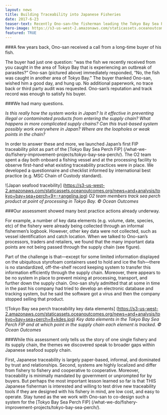 ```yaml
---
layout: news
title: Building Traceability into Japanese Fisheries
date: 2017-6-23
teaser-text: Recently Ono-san—the fisherman leading the Tokyo Bay Sea Perch FIP—shared a story with us regarding how traceability works in Japan. It really got us thinking.
hero-image: https://s3-us-west-2.amazonaws.com/staticassets.oceanoutcomes.org/news+and+analysis/hero+images/japan-traceability-pilot-hero.jpg
featured: TRUE
---
```

###A few years back, Ono-san received a call from a long-time buyer of his fish.

The buyer had just one question: “was the fish we recently received from you caught in the area of Tokyo Bay that is experiencing an outbreak of parasites?” Ono-san (pictured above) immediately responded, “No, the fish was caught in another area of Tokyo Bay.” The buyer thanked Ono-san, wished him a good day, and hung up. No additional paperwork, no trace back or third party audit was requested. Ono-san’s reputation and track record was enough to satisfy his buyer.

###We had many questions. 

*Is this really how the system works in Japan? Is it effective in preventing illegal or contaminated products from entering the supply chain? What happens in more complicated supply chains? Can this trust-based system possibly work everywhere in Japan? Where are the loopholes or weak points in the chain?*

In order to answer these and more, we launched Japan’s first FIP traceability pilot as part of the [Tokyo Bay Sea Perch FIP] (/what-we-do/fishery-improvement-projects/tokyo-bay-sea-perch/). The O2 team spent a day both onboard a fishing vessel and at the processing facility to observe first-hand what existing traceability practices were in place. We developed a questionnaire and checklist informed by international best practice (e.g. MSC Chain of Custody standard).

![Japan seafood tracebility]
(https://s3-us-west-2.amazonaws.com/staticassets.oceanoutcomes.org/news+and+analysis/tokyo+bay+sea+perch+9+-+angelina.jpg)
*O2 team members track sea perch product at point of processing in Tokyo Bay. © Ocean Outcomes*

###Our assessment showed many best practice actions already underway. 

For example, a number of key data elements (e.g. volume, date, species, etc) of the fishery were already being collected through an informal fishermen’s logbook. However, other key data were not collected, such as vessel identification and catch location. When we talked to Ono-san’s processors, traders and retailers, we found that the many important data points are not being passed through the supply chain (see figure).

Part of the challenge is that—except for some limited information displayed on the ubiquitous styrofoam containers used to hold and ice the fish—there is no standardized, off-the-shelf record keeping system to transfer this information efficiently through the supply chain. Moreover, there appears to be no system in place to prevent mixing at processing, transport, and further down the supply chain. Ono-san shyly admitted that at some in time in the past his company had tried to develop an electronic database and tracking system, but he said the software got a virus and then the company stopped selling that product. 

![Tokyo Bay sea perch traceability key data elements]
(https://s3-us-west-2.amazonaws.com/staticassets.oceanoutcomes.org/news+and+analysis/tokyo+bay+sea+perch+8+kdes.jpg)
*Key data elements in the Tokyo Bay Sea Perch FIP and at which point in the supply chain each element is tracked. © Ocean Outcomes*

###While this assessment only tells us the story of one single fishery and its supply chain, the themes we discovered speak to broader gaps within Japanese seafood supply chain.

First, Japanese traceability is largely paper-based, informal, and dominated by trust and relationships. Second, systems are highly localized and differ from fishery to fishery and cooperative to cooperative. Moreover, traceability is minimally mandated by government or unprompted for by buyers. But perhaps the most important lesson learned so far is that THIS Japanese fisherman is interested and willing to test drive new traceability tools if they are designed with his fishery in mind, are low cost, and easy to operate. Stay tuned as the we work with Ono-san to co-design such a system for the [Tokyo Bay Sea Perch FIP] (/what-we-do/fishery-improvement-projects/tokyo-bay-sea-perch/).
